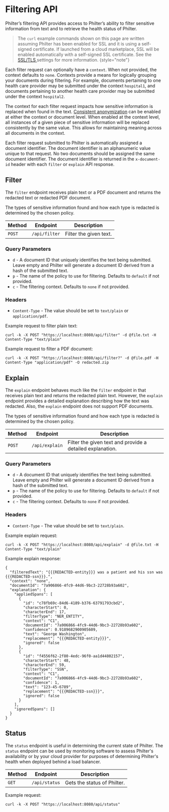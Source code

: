 # Filtering API

Philter’s filtering API provides access to Philter’s ability to filter sensitive information from text and to retrieve the health status of Philter.

> The `curl` example commands shown on this page are written assuming Philter has been enabled for SSL and it is using a self-signed certificate. If launched from a cloud marketplace, SSL will be enabled automatically with a self-signed SSL certificate. See the [SSL/TLS ](settings.md#ssl-tls) settings for more information.
{style="note"}

Each filter request can optionally have a `context`. When not provided, the context defaults to `none`. Contexts provide a means for logically grouping your documents during filtering. For example, documents pertaining to one health care provider may be submitted under the context `hospital1`, and documents pertaining to another health care provider may be submitted under the context `hospital2`.

The context for each filter request impacts how sensitive information is replaced when found in the text. [Consistent anonymization](anonymization.md) can be enabled at either the context or document level. When enabled at the context level, all instances of a given piece of sensitive information will be replaced consistently by the same value. This allows for maintaining meaning across all documents in the context.

Each filter request submitted to Philter is automatically assigned a document identifier. The document identifier is an alphanumeric value unique to that request. No two documents should be assigned the same document identifier. The document identifier is returned in the `x-document-id` header with each `filter` or `explain` API response.

## Filter

The `filter` endpoint receives plain text or a PDF document and returns the redacted text or redacted PDF document.

The types of sensitive information found and how each type is redacted is determined by the chosen policy.

| Method | Endpoint      | Description            |
|--------|---------------|------------------------| 
| `POST` | `/api/filter` | Filter the given text. |

### Query Parameters

* `d` - A document ID that uniquely identifies the text being submitted. Leave empty and Philter will generate a document ID derived from a hash of the submitted text.
* `p` - The name of the policy to use for filtering. Defaults to `default` if not provided.
* `c` - The filtering context. Defaults to `none` if not provided.

### Headers

* `Content-Type` - The value should be set to `text/plain` or `application/pdf`.

Example request to filter plain text:

```
curl -k -X POST "https://localhost:8080/api/filter" -d @file.txt -H Content-Type "text/plain"
```

Example request to filter a PDF document:

```
curl -k -X POST "https://localhost:8080/api/filter?" -d @file.pdf -H Content-Type "application/pdf" -O redacted.zip
```

## Explain

The `explain` endpoint behaves much like the `filter` endpoint in that receives plain text and returns the redacted plain text. However, the `explain` endpoint provides a detailed explanation describing how the text was redacted. Also, the `explain` endpoint does not support PDF documents.

The types of sensitive information found and how each type is redacted is determined by the chosen policy.

| Method | Endpoint       | Description                                               |
|--------|----------------|-----------------------------------------------------------| 
| `POST` | `/api/explain` | Filter the given text and provide a detailed explanation. |

### Query Parameters

* `d` - A document ID that uniquely identifies the text being submitted. Leave empty and Philter will generate a document ID derived from a hash of the submitted text.
* `p` - The name of the policy to use for filtering. Defaults to `default` if not provided.
* `c` - The filtering context. Defaults to `none` if not provided.

### Headers

* `Content-Type` - The value should be set to `text/plain`.

Example explain request:

```
curl -k -X POST "https://localhost:8080/api/explain" -d @file.txt -H Content-Type "text/plain"
```

Example explain response:

```
{
  "filteredText": "{{{REDACTED-entity}}} was a patient and his ssn was {{{REDACTED-ssn}}}.",
  "context": "none",
  "documentId": "7a906866-4fc9-44d6-9bc3-22728b93a602",
  "explanation": {
    "appliedSpans": [
      {
        "id": "c78fb69c-84d6-4189-b376-63791793cbd2",
        "characterStart": 0,
        "characterEnd": 17,
        "filterType": "NER_ENTITY",
        "context": "C1",
        "documentId": "7a906866-4fc9-44d6-9bc3-22728b93a602",
        "confidence": 0.9189682900905609,
        "text": "George Washington",
        "replacement": "{{{REDACTED-entity}}}",
        "ignored": false
      },
      {
        "id": "f4556f62-2f80-4edc-96f0-aa1d44802157",
        "characterStart": 48,
        "characterEnd": 59,
        "filterType": "SSN",
        "context": "C1",
        "documentId": "7a906866-4fc9-44d6-9bc3-22728b93a602",
        "confidence": 1,
        "text": "123-45-6789",
        "replacement": "{{{REDACTED-ssn}}}",
        "ignored": false
      }
    ],
    "ignoredSpans": []
  }
}
```

## Status

The `status` endpoint is useful in determining the current state of Philter. The `status` endpoint can be used by monitoring software to assess Philter's availability or by your cloud provider for purposes of determining Philter's health when deployed behind a load balancer.

| Method | Endpoint      | Description                 |
|--------|---------------|-----------------------------| 
| `GET`  | `/api/status` | Gets the status of Philter. |

Example request:

```
curl -k -X POST "https://localhost:8080/api/status"
```
